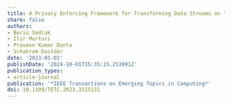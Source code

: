 ```yaml
---
title: A Privacy Enforcing Framework for Transforming Data Streams on the Edge
share: false
authors:
- Boris Sedlak
- Ilir Murturi
- Praveen Kumar Donta
- Schahram Dustdar
date: '2023-01-01'
publishDate: '2024-10-01T15:35:15.253891Z'
publication_types:
- article-journal
publication: '*IEEE Transactions on Emerging Topics in Computing*'
doi: 10.1109/TETC.2023.3315131
---
```

